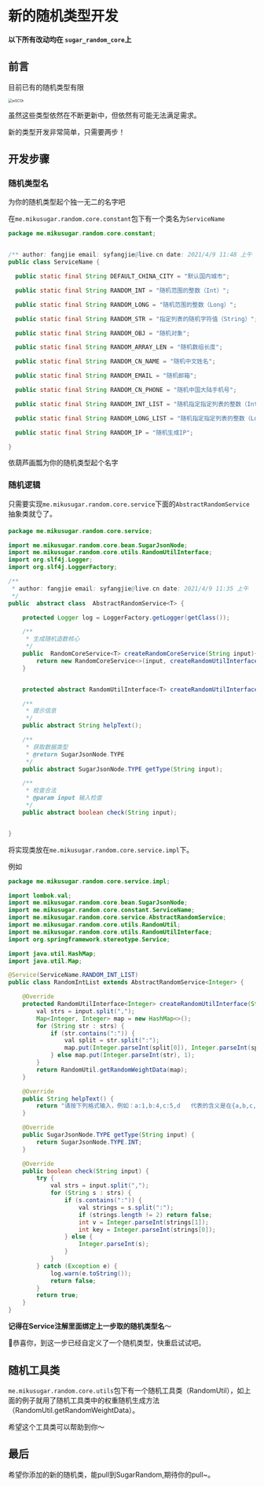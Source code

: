 # 新的随机类型开发

**以下所有改动均在 `sugar_random_core`上**

## 前言
目前已有的随机类型有限

<img src="https://cdn.jsdelivr.net/gh/mikusugar/PictureBed@master/uPic/2021/06/ieSCOt.png" alt="ieSCOt" style="zoom:50%;" />

虽然这些类型依然在不断更新中，但依然有可能无法满足需求。

新的类型开发非常简单，只需要两步！

## 开发步骤

### 随机类型名

为你的随机类型起个独一无二的名字吧

在`me.mikusugar.random.core.constant`包下有一个类名为`ServiceName`

```java
package me.mikusugar.random.core.constant;


/** author: fangjie email: syfangjie@live.cn date: 2021/4/9 11:48 上午 */
public class ServiceName {

  public static final String DEFAULT_CHINA_CITY = "默认国内城市";

  public static final String RANDOM_INT = "随机范围的整数（Int）";

  public static final String RANDOM_LONG = "随机范围的整数（Long）";

  public static final String RANDOM_STR = "指定列表的随机字符值（String）";

  public static final String RANDOM_OBJ = "随机对象";

  public static final String RANDOM_ARRAY_LEN = "随机数组长度";

  public static final String RANDOM_CN_NAME = "随机中文姓名";

  public static final String RANDOM_EMAIL = "随机邮箱";

  public static final String RANDOM_CN_PHONE = "随机中国大陆手机号";

  public static final String RANDOM_INT_LIST = "随机指定指定列表的整数（Int）";

  public static final String RANDOM_LONG_LIST = "随机指定指定列表的整数（Long）";

  public static final String RANDOM_IP = "随机生成IP";

}

```

依葫芦画瓢为你的随机类型起个名字

### 随机逻辑

只需要实现`me.mikusugar.random.core.service`下面的`AbstractRandomService`抽象类就👌了。

```java
package me.mikusugar.random.core.service;

import me.mikusugar.random.core.bean.SugarJsonNode;
import me.mikusugar.random.core.utils.RandomUtilInterface;
import org.slf4j.Logger;
import org.slf4j.LoggerFactory;

/**
 * author: fangjie email: syfangjie@live.cn date: 2021/4/9 11:35 上午
 */
public  abstract class  AbstractRandomService<T> {

    protected Logger log = LoggerFactory.getLogger(getClass());

    /**
     * 生成随机造数核心
     */
    public  RandomCoreService<T> createRandomCoreService(String input){
        return new RandomCoreService<>(input, createRandomUtilInterface(input));
    }


    protected abstract RandomUtilInterface<T> createRandomUtilInterface(String input);

    /**
     * 提示信息
     */
    public abstract String helpText();

    /**
     * 获取数据类型
     * @return SugarJsonNode.TYPE
     */
    public abstract SugarJsonNode.TYPE getType(String input);

    /**
     * 检查合法
     * @param input 输入检查
     */
    public abstract boolean check(String input);


}

```

将实现类放在`me.mikusugar.random.core.service.impl`下。

例如

```java
package me.mikusugar.random.core.service.impl;

import lombok.val;
import me.mikusugar.random.core.bean.SugarJsonNode;
import me.mikusugar.random.core.constant.ServiceName;
import me.mikusugar.random.core.service.AbstractRandomService;
import me.mikusugar.random.core.utils.RandomUtil;
import me.mikusugar.random.core.utils.RandomUtilInterface;
import org.springframework.stereotype.Service;

import java.util.HashMap;
import java.util.Map;

@Service(ServiceName.RANDOM_INT_LIST)
public class RandomIntList extends AbstractRandomService<Integer> {

    @Override
    protected RandomUtilInterface<Integer> createRandomUtilInterface(String input) {
        val strs = input.split(",");
        Map<Integer, Integer> map = new HashMap<>();
        for (String str : strs) {
            if (str.contains(":")) {
                val split = str.split(":");
                map.put(Integer.parseInt(split[0]), Integer.parseInt(split[1]));
            } else map.put(Integer.parseInt(str), 1);
        }
        return RandomUtil.getRandomWeightData(map);
    }

    @Override
    public String helpText() {
        return "请按下列格式输入，例如：a:1,b:4,c:5,d   代表的含义是在{a,b,c,d}中随机取值" + "其中它们的权重依次是1,4,5,1  默认权重1可不输入";
    }

    @Override
    public SugarJsonNode.TYPE getType(String input) {
        return SugarJsonNode.TYPE.INT;
    }

    @Override
    public boolean check(String input) {
        try {
            val strs = input.split(",");
            for (String s : strs) {
                if (s.contains(":")) {
                    val strings = s.split(":");
                    if (strings.length != 2) return false;
                    int v = Integer.parseInt(strings[1]);
                    int key = Integer.parseInt(strings[0]);
                } else {
                    Integer.parseInt(s);
                }
            }
        } catch (Exception e) {
            log.warn(e.toString());
            return false;
        }
        return true;
    }
}

```

**记得在Service注解里面绑定上一步取的随机类型名**～

🎉恭喜你，到这一步已经自定义了一个随机类型，快重启试试吧。

## 随机工具类

`me.mikusugar.random.core.utils`包下有一个随机工具类（RandomUtil），如上面的例子就用了随机工具类中的权重随机生成方法（RandomUtil.getRandomWeightData）。

希望这个工具类可以帮助到你～

## 最后

希望你添加的新的随机类，能pull到SugarRandom,期待你的pull~。

